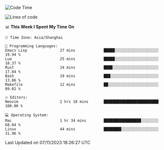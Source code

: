 <!--START_SECTION:waka-->
![Code Time](http://img.shields.io/badge/Code%20Time-1%2C644%20hrs%2059%20mins-blue)

![Lines of code](https://img.shields.io/badge/From%20Hello%20World%20I%27ve%20Written-288.7%20thousand%20lines%20of%20code-blue)

📊 **This Week I Spent My Time On** 

```text
🕑︎ Time Zone: Asia/Shanghai

💬 Programming Languages: 
Emacs Lisp               27 mins             █████░░░░░░░░░░░░░░░░░░░░   19.94 % 
Lua                      25 mins             █████░░░░░░░░░░░░░░░░░░░░   18.37 % 
Rust                     24 mins             ████░░░░░░░░░░░░░░░░░░░░░   17.84 % 
Bash                     19 mins             ███░░░░░░░░░░░░░░░░░░░░░░   13.86 % 
Makefile                 12 mins             ██░░░░░░░░░░░░░░░░░░░░░░░   09.02 % 

🔥 Editors: 
Neovim                   2 hrs 18 mins       █████████████████████████   100.00 % 

💻 Operating System: 
Mac                      1 hr 34 mins        █████████████████░░░░░░░░   68.04 % 
Linux                    44 mins             ████████░░░░░░░░░░░░░░░░░   31.96 % 
```


 Last Updated on 07/11/2023 18:26:27 UTC
<!--END_SECTION:waka-->
